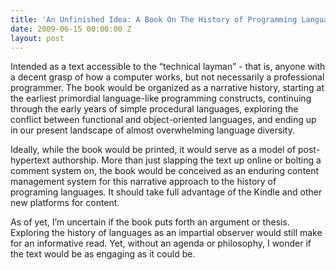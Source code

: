```yaml
---
title: 'An Unfinished Idea: A Book On The History of Programming Languages'
date: 2009-06-15 00:00:00 Z
layout: post
---
```


Intended as a text accessible to the “technical layman” - that is, anyone with a decent grasp of how a computer works, but not necessarily a professional programmer. The book would be organized as a narrative history, starting at the earliest primordial language-like programming constructs, continuing through the early years of simple procedural languages, exploring the conflict between functional and object-oriented languages, and ending up in our present landscape of almost overwhelming language diversity.

Ideally, while the book would be printed, it would serve as a model of post-hypertext authorship. More than just slapping the text up online or bolting a comment system on, the book would be conceived as an enduring content management system for this narrative approach to the history of programing languages. It should take full advantage of the Kindle and other new platforms for content.

As of yet, I’m uncertain if the book puts forth an argument or thesis. Exploring the history of languages as an impartial observer would still make for an informative read. Yet, without an agenda or philosophy, I wonder if the text would be as engaging as it could be.
